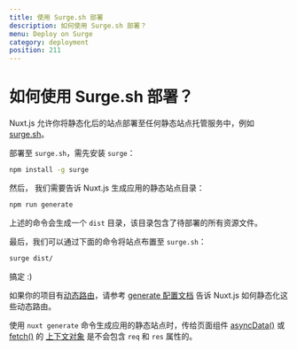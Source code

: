 ```yaml
---
title: 使用 Surge.sh 部署
description: 如何使用 Surge.sh 部署？
menu: Deploy on Surge
category: deployment
position: 211
---
```


# 如何使用 Surge.sh 部署？

Nuxt.js 允许你将静态化后的站点部署至任何静态站点托管服务中，例如 [surge.sh](https://surge.sh/)。

部署至 `surge.sh`，需先安装 `surge`：

```bash
npm install -g surge
```

然后， 我们需要告诉 Nuxt.js 生成应用的静态站点目录：

```bash
npm run generate
```

上述的命令会生成一个 `dist` 目录，该目录包含了待部署的所有资源文件。

最后，我们可以通过下面的命令将站点布置至 `surge.sh`：

```bash
surge dist/
```

搞定 :)

如果你的项目有[动态路由](/docs/2.x/features/file-system-routing#动态路由)，请参考 [generate 配置文档](/api/configuration-generate) 告诉 Nuxt.js 如何静态化这些动态路由。

<div class="Alert">

使用 `nuxt generate` 命令生成应用的静态站点时，传给页面组件 [asyncData()](/guide/async-data#asyncData-方法) 或 [fetch()](/guide/vuex-store#fetch-方法) 的 [上下文对象](/api) 是不会包含 `req` 和 `res` 属性的。

</div>
